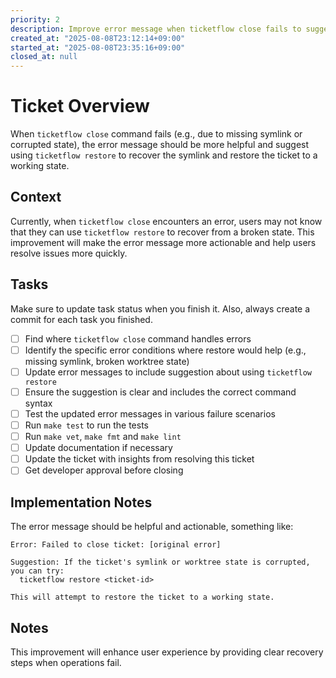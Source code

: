 ```yaml
---
priority: 2
description: Improve error message when ticketflow close fails to suggest using ticketflow restore
created_at: "2025-08-08T23:12:14+09:00"
started_at: "2025-08-08T23:35:16+09:00"
closed_at: null
---
```


# Ticket Overview

When `ticketflow close` command fails (e.g., due to missing symlink or corrupted state), the error message should be more helpful and suggest using `ticketflow restore` to recover the symlink and restore the ticket to a working state.

## Context

Currently, when `ticketflow close` encounters an error, users may not know that they can use `ticketflow restore` to recover from a broken state. This improvement will make the error message more actionable and help users resolve issues more quickly.

## Tasks
Make sure to update task status when you finish it. Also, always create a commit for each task you finished.

- [ ] Find where `ticketflow close` command handles errors
- [ ] Identify the specific error conditions where restore would help (e.g., missing symlink, broken worktree state)
- [ ] Update error messages to include suggestion about using `ticketflow restore`
- [ ] Ensure the suggestion is clear and includes the correct command syntax
- [ ] Test the updated error messages in various failure scenarios
- [ ] Run `make test` to run the tests
- [ ] Run `make vet`, `make fmt` and `make lint`
- [ ] Update documentation if necessary
- [ ] Update the ticket with insights from resolving this ticket
- [ ] Get developer approval before closing

## Implementation Notes

The error message should be helpful and actionable, something like:
```
Error: Failed to close ticket: [original error]

Suggestion: If the ticket's symlink or worktree state is corrupted, you can try:
  ticketflow restore <ticket-id>

This will attempt to restore the ticket to a working state.
```

## Notes

This improvement will enhance user experience by providing clear recovery steps when operations fail.